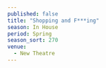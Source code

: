 ```yaml
---
published: false
title: "Shopping and F***ing"
season: In House
period: Spring
season_sort: 270
venue:
  - New Theatre
---
```



